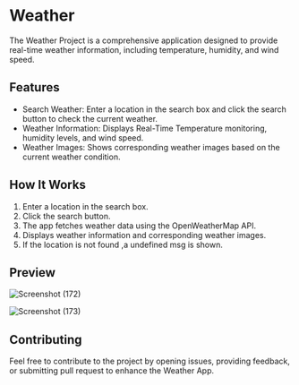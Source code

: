 
# Weather

The Weather Project is a comprehensive application designed to provide real-time weather information, including temperature, humidity, and wind speed.


## Features

- Search Weather: Enter a location in the search box and click the search button to check the current weather.
- Weather Information: Displays Real-Time Temperature monitoring, humidity levels, and wind speed.
- Weather Images: Shows corresponding weather images based on the current weather condition.



## How It Works
  1. Enter a location in the search box.
  2. Click the search button.
  3. The app fetches weather data using the OpenWeatherMap API.
  4. Displays weather information and corresponding weather images.
  5. If the location is not found ,a undefined msg is shown.
## Preview
  ![Screenshot (172)](https://github.com/Nikitak1012/Weather/assets/171419805/6168d0a3-e844-4ec4-93f7-31c4ef50d1e1)
  
![Screenshot (173)](https://github.com/Nikitak1012/Weather/assets/171419805/599d685b-71c0-4235-a6a1-41eefb21990d)

## Contributing

Feel free to contribute to the project by opening issues, providing feedback, or submitting pull request to enhance the Weather App.


